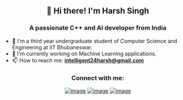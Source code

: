 <div align="center">
  <h2 align = "center"> 👋 Hi there! I'm Harsh Singh </h2>
</div>

<h3 align="center">A passionate C++ and AI developer from India</h3>

- :star2: I'm a third year undergraduate student of Computer Science and Engineering at IIT Bhubaneswar.
- 🔭 I'm currently working on Machine Learning applications.
- 📫 How to reach me: **intelligent24harsh@gmail.com**

<h3 align="center">Connect with me:</h3>
<div align="center">

[![image](https://img.shields.io/badge/LinkedIn-0077B5?style=for-the-badge&logo=linkedin&logoColor=white)](https://www.linkedin.com/in/harsh-singh-jadon-55ab4519a/)
[![image](https://img.shields.io/badge/Twitter-1DA1F2?style=for-the-badge&logo=twitter&logoColor=white)](https://twitter.com/harshsjadon)
[![image](https://img.shields.io/badge/Gmail-D14836?style=for-the-badge&logo=gmail&logoColor=white)](mailto:intelligent24harsh@gmail.com)
  
</div>
